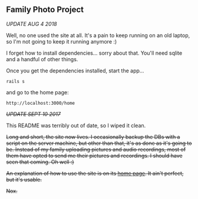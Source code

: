 ## Family Photo Project

_UPDATE AUG 4 2018_

Well, no one used the site at all. It's a pain to keep running on an old laptop, so I'm not going to keep it running anymore :)

I forget how to install dependencies... sorry about that. You'll need sqlite and a handful of other things.

Once you get the dependencies installed, start the app...
```
rails s
```

 and go to the home page:
```
http://localhost:3000/home
```

~~_UPDATE SEPT 10 2017_~~

This README was terribly out of date, so I wiped it clean.

~~Long and short, the site now lives. I occasionally backup the DBs with a script on the server machine, but other than that, it's as done as it's going to be. Instead of my family uploading pictures and audio recordings, most of them have opted to send me their pictures and recordings. I should have seen that coming. Oh well :)~~

~~An explanation of how to use the site is on its [home page](). It ain't perfect, but it's usable.~~

~~Nox.~~
